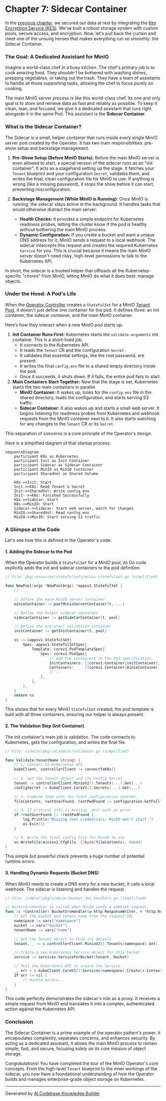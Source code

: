 # Chapter 7: Sidecar Container

In the [previous chapter](06_key_encryption_service__kes__integration_.md), we secured our data at rest by integrating the [Key Encryption Service (KES)](06_key_encryption_service__kes__integration_.md). We've built a robust storage system with custom pools, secure access, and encryption. Now, let's pull back the curtain and meet one of the unsung heroes that makes everything run so smoothly: the Sidecar Container.

### The Goal: A Dedicated Assistant for MinIO

Imagine a world-class chef in a busy kitchen. The chef's primary job is to cook amazing food. They shouldn't be bothered with washing dishes, prepping vegetables, or taking out the trash. They have a team of assistants to handle all those supporting tasks, allowing the chef to focus purely on cooking.

The main MinIO server process is like this world-class chef. Its one and only goal is to store and retrieve data as fast and reliably as possible. To keep it clean, lean, and focused, we give it a dedicated assistant that runs right alongside it in the same Pod. This assistant is the **Sidecar Container**.

### What is the Sidecar Container?

The Sidecar is a small, helper container that runs inside every single MinIO server pod created by the Operator. It has two main responsibilities: pre-show setup and backstage management.

1.  **Pre-Show Setup (Before MinIO Starts):** Before the main MinIO server is even allowed to start, a special version of the sidecar runs as an "init container". It acts as a stagehand setting up the stage. It fetches your `Tenant` blueprint and your configuration `Secret`, validates them, and writes the final, clean configuration file for MinIO to use. If anything is wrong (like a missing password), it stops the show before it can start, preventing misconfiguration.

2.  **Backstage Management (While MinIO is Running):** Once MinIO is running, the sidecar stays active in the background. It handles tasks that would otherwise distract the main server:
    *   **Health Checks:** It provides a simple endpoint for Kubernetes readiness probes, letting the cluster know if the pod is healthy without bothering the main MinIO process.
    *   **Dynamic Configuration:** If you create a bucket and want a unique DNS address for it, MinIO sends a request to a local webhook. The sidecar intercepts this request and creates the required Kubernetes `Service` for you. This is crucial because it means the main MinIO server doesn't need risky, high-level permissions to talk to the Kubernetes API.

In short, the sidecar is a trusted helper that offloads all the Kubernetes-specific "chores" from MinIO, letting MinIO do what it does best: manage objects.

### Under the Hood: A Pod's Life

When the [Operator Controller](03_operator_controller_.md) creates a `StatefulSet` for a MinIO [Tenant Pool](02_tenant_pool_.md), it doesn't just define one container for the pod. It defines three: an init container, the sidecar container, and the main MinIO container.

Here’s how they interact when a new MinIO pod starts up:

1.  **Init Container Runs First:** Kubernetes starts the `validate-arguments` init container. This is a short-lived job.
    *   It connects to the Kubernetes API.
    *   It reads the `Tenant` CR and the configuration `Secret`.
    *   It validates that essential settings, like the root password, are present.
    *   It writes the final `config.env` file to a shared empty directory inside the pod.
    *   Once it succeeds, it shuts down. If it fails, the entire pod fails to start.
2.  **Main Containers Start Together:** Now that the stage is set, Kubernetes starts the two main containers in parallel.
    *   **MinIO Container:** It wakes up, looks for the `config.env` file in the shared directory, loads the configuration, and starts serving S3 traffic.
    *   **Sidecar Container:** It also wakes up and starts a small web server. It begins listening for readiness probes from Kubernetes and webhook requests from the MinIO container next to it. It also starts watching for any changes to the `Tenant` CR or its `Secret`.

This separation of concerns is a core principle of the Operator's design.

Here is a simplified diagram of that startup process:

```mermaid
sequenceDiagram
    participant K8s as Kubernetes
    participant Init as Init Container
    participant Sidecar as Sidecar Container
    participant MinIO as MinIO Container
    participant SharedVol as Shared Volume

    K8s->>Init: Start
    Init->>K8s: Read Tenant & Secret
    Init->>SharedVol: Write config.env
    Init-->>K8s: Finished Successfully
    K8s->>Sidecar: Start
    K8s->>MinIO: Start
    Sidecar->>Sidecar: Start web server, watch for changes
    MinIO->>SharedVol: Read config.env
    MinIO->>MinIO: Start serving S3 traffic
```

### A Glimpse at the Code

Let's see how this is defined in the Operator's code.

#### 1. Adding the Sidecar to the Pod

When the Operator builds a `StatefulSet` for a MinIO pool, its Go code explicitly adds the init and sidecar containers to the pod definition.

```go
// File: pkg/resources/statefulsets/minio-statefulset.go (simplified)

func NewPool(args *NewPoolArgs) *appsv1.StatefulSet {
    // ...

    // Define the main MinIO server container
	minioContainer := poolMinioServerContainer(t, ...)

    // Define the helper sidecar container
	sidecarContainer := getSideCarContainer(t, pool)

    // Define the pre-start validation container
	initContainer := getInitContainer(t, pool)

	ss := &appsv1.StatefulSet{
		Spec: appsv1.StatefulSetSpec{
			Template: corev1.PodTemplateSpec{
				Spec: corev1.PodSpec{
					// Add the containers to the Pod specification
					InitContainers: []corev1.Container{initContainer},
					Containers:     []corev1.Container{minioContainer, sidecarContainer},
					// ...
				},
			},
		},
	}
	return ss
}
```
This shows that for every MinIO `StatefulSet` created, the pod template is built with all three containers, ensuring our helper is always present.

#### 2. The Validation Step (Init Container)

The init container's main job is validation. The code connects to Kubernetes, gets the configuration, and writes the final file.

```go
// File: sidecar/pkg/validator/validator.go (simplified)

func Validate(tenantName string) {
	// 1. Connect to Kubernetes API
	kubeClient, controllerClient := connectToK8s()
	
	// 2. Get the Tenant object and its config Secret
	tenant := controllerClient.MinioV2().Tenants(...).Get(...)
	configSecret := kubeClient.CoreV1().Secrets(...).Get(...)

	// 3. Combine them into the final configuration content
	fileContents, rootUserFound, rootPwdFound := configuration.GetFullTenantConfig(tenant, configSecret)

	// 4. If critical info is missing, exit with an error
	if !rootUserFound || !rootPwdFound {
		log.Println("Missing root credentials. MinIO won't start.")
		os.Exit(1)
	}

	// 5. Write the final config file for MinIO to use
	os.WriteFile(miniov2.CfgFile, []byte(fileContents), 0o644)
}
```
This simple but powerful check prevents a huge number of potential runtime errors.

#### 3. Handling Dynamic Requests (Bucket DNS)

When MinIO needs to create a DNS entry for a new bucket, it calls a local webhook. The sidecar is listening and handles the request.

```go
// File: sidecar/pkg/sidecar/bucket_dns_handlers.go (simplified)

// BucketSrvHandler is called when MinIO sends a webhook request.
func (c *Controller) BucketSrvHandler(w http.ResponseWriter, r *http.Request) {
	// Get the bucket and tenant name from the request URL
	namespace := vars["namespace"]
	bucket := vars["bucket"]
	tenantName := vars["name"]

    // Get the Tenant object to know its details
    tenant, _ := c.controllerClient.MinioV2().Tenants(namespace).Get(...)

	// Create a new Kubernetes Service object for this bucket
	service := services.ServiceForBucket(tenant, bucket)

	// Tell the Kubernetes API to create the Service
	_, err = c.kubeClient.CoreV1().Services(namespace).Create(r.Context(), service, ...)
	if err != nil {
		// Handle errors...
	}
}
```
This code perfectly demonstrates the sidecar's role as a proxy. It receives a simple request from MinIO and translates it into a complex, authenticated action against the Kubernetes API.

### Conclusion

The Sidecar Container is a prime example of the operator pattern's power. It encapsulates complexity, separates concerns, and enhances security. By acting as a dedicated assistant, it allows the main MinIO process to remain simple, fast, and secure, focusing solely on its core mission of object storage.

Congratulations! You have completed the tour of the MinIO Operator's core concepts. From the high-level `Tenant` blueprint to the inner workings of the sidecar, you now have a foundational understanding of how the Operator builds and manages enterprise-grade object storage on Kubernetes.

---

Generated by [AI Codebase Knowledge Builder](https://github.com/The-Pocket/Tutorial-Codebase-Knowledge)